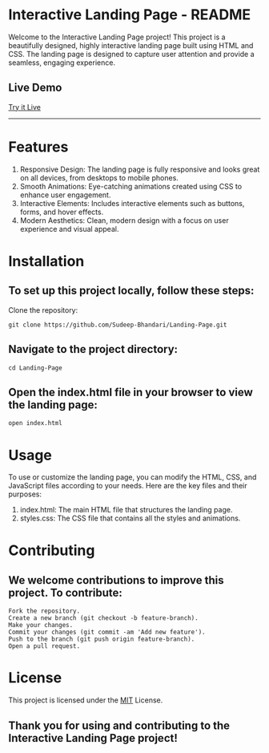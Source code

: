 # Interactive Landing Page - README

Welcome to the Interactive Landing Page project! This project is a beautifully designed, highly interactive landing page built using HTML and CSS. The landing page is designed to capture user attention and provide a seamless, engaging experience.

##  Live Demo
[Try it Live](https://sudeep-bhandari.github.io/Landing-Page/)

---

# Features

1. Responsive Design: The landing page is fully responsive and looks great on all devices, from desktops to mobile phones.
2. Smooth Animations: Eye-catching animations created using CSS to enhance user engagement.
3. Interactive Elements: Includes interactive elements such as buttons, forms, and hover effects.
4. Modern Aesthetics: Clean, modern design with a focus on user experience and visual appeal.

# Installation

 ## To set up this project locally, follow these steps:
Clone the repository:

    git clone https://github.com/Sudeep-Bhandari/Landing-Page.git

 ## Navigate to the project directory:
    cd Landing-Page

 ## Open the index.html file in your browser to view the landing page:
    open index.html

# Usage

To use or customize the landing page, you can modify the HTML, CSS, and JavaScript files according to your needs. Here are the key files and their purposes:

 1. index.html: The main HTML file that structures the landing page.
 2. styles.css: The CSS file that contains all the styles and animations.

# Contributing

  ## We welcome contributions to improve this project. To contribute:

    Fork the repository.
    Create a new branch (git checkout -b feature-branch).
    Make your changes.
    Commit your changes (git commit -am 'Add new feature').
    Push to the branch (git push origin feature-branch).
    Open a pull request.

# License

 This project is licensed under the [MIT](https://choosealicense.com/licenses/mit/) License.

## Thank you for using and contributing to the Interactive Landing Page project!

